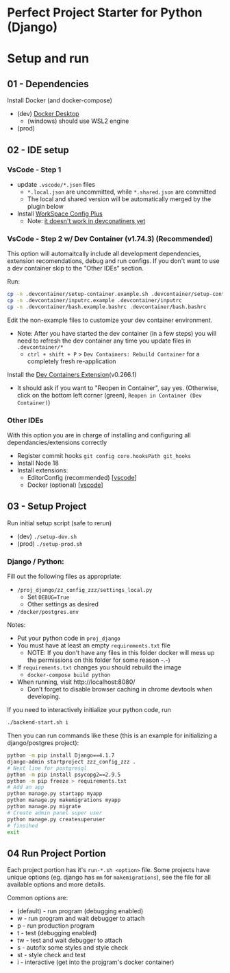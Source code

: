 # Perfect Project Starter for Python (Django)

# Setup and run

## 01 - Dependencies

Install Docker (and docker-compose)

* (dev) [Docker Desktop](https://www.docker.com/products/docker-desktop/)
    * (windows) should use WSL2 engine
* (prod)

## 02 - IDE setup

### VsCode - Step 1

* update `.vscode/*.json` files
    * `*.local.json` are uncommitted, while `*.shared.json` are committed
    * The local and shared version will be automatically merged by the plugin below
* Install [WorkSpace Config Plus](https://marketplace.visualstudio.com/items?itemName=swellaby.workspace-config-plus)
    * Note: [it doesn't work in devconatiners yet](https://github.com/swellaby/vscode-workspace-config-plus/issues/121)

### VsCode - Step 2 w/ Dev Container (v1.74.3) (Recommended)

This option will automaitcally include all development dependencies, extension recomendations, debug and run configs. If you don't want to use a dev container skip to the "Other IDEs" section.

Run:
```bash
cp -n .devcontainer/setup-container.example.sh .devcontainer/setup-container.sh
cp -n .devcontainer/inputrc.example .devcontainer/inputrc
cp -n .devcontainer/bash.example.bashrc .devcontainer/bash.bashrc
```
Edit the non-example files to customize your dev container environment.

* Note: After you have started the dev container (in a few steps) you will need to refresh the dev container any time you update files in `.devcontainer/*`
    * `ctrl + shift + P` > `Dev Containers: Rebuild Container` for a completely fresh re-application

Install the [Dev Containers Extension](https://marketplace.visualstudio.com/items?itemName=ms-vscode-remote.remote-containers)(v0.266.1)

* It should ask if you want to "Reopen in Container", say yes. (Otherwise, click on the bottom left corner (green), `Reopen in Container (Dev Container)`)

### Other IDEs

With this option you are in charge of installing and configuring all dependancies/extensions correctly

* Register commit hooks `git config core.hooksPath git_hooks`
* Install Node 18
* Install extensions:
    * EditorConfig (recommended) [[vscode](https://marketplace.visualstudio.com/items?itemName=EditorConfig.EditorConfig)]
    * Docker (optional) [[vscode](https://marketplace.visualstudio.com/items?itemName=ms-azuretools.vscode-docker)]

## 03 - Setup Project

Run initial setup script (safe to rerun)

* (dev) `./setup-dev.sh`
* (prod) `./setup-prod.sh`

### Django / Python:

Fill out the following files as appropriate:

* `/proj_django/zz_config_zzz/settings_local.py`
    * Set `DEBUG=True`
    * Other settings as desired
* `/docker/postgres.env`

Notes:

* Put your python code in `proj_django`
* You must have at least an empty `requirements.txt` file
    * NOTE: If you don't have any files in this folder docker will mess up the permissions on this folder for some reason -.-)
* If `requirements.txt` changes you should rebuild the image
    * `docker-compose build python`
* When running, visit http://localhost:8080/
    * Don't forget to disable browser caching in chrome devtools when developing.

If you need to interactively initialize your python code, run
```bash
./backend-start.sh i
```
Then you can run commands like these (this is an example for initializing a django/postgres project):
```bash
python -m pip install Django==4.1.7
django-admin startproject zzz_config_zzz .
# Next line for postgresql
python -m pip install psycopg2==2.9.5
python -m pip freeze > requirements.txt
# Add an app
python manage.py startapp myapp
python manage.py makemigrations myapp
python manage.py migrate
# Create admin panel super user
python manage.py createsuperuser
# finsihed
exit
```

## 04 Run Project Portion

Each project portion has it's `run-*.sh <option>` file. Some projects have unique options (eg. django has `mm` for `makemigrations`), see the file for all available options and more details.

Common options are:

* <none> (default) - run program (debugging enabled)
* w - run program and wait debugger to attach
* p - run production program
* t - test (debugging enabled)
* tw - test and wait debugger to attach
* s - autofix some styles and style check
* st - style check and test
* i - interactive (get into the projgram's docker container)
